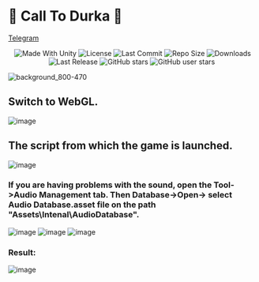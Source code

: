 # 💖 Call To Durka 💖

[Telegram](https://t.me/DevLogUnity)

 <p align="center">
  <a>
    <img alt="Made With Unity" src="https://img.shields.io/badge/made%20with-Unity-57b9d3.svg?logo=Unity">
  </a>
  <a>
    <img alt="License" src="https://img.shields.io/github/license/Rimuru-Dev/Call-To-Durka?logo=github">
  </a>
  <a>
    <img alt="Last Commit" src="https://img.shields.io/github/last-commit/Rimuru-Dev/Call-To-Durka?logo=Mapbox&color=orange">
  </a>
  <a>
    <img alt="Repo Size" src="https://img.shields.io/github/repo-size/Rimuru-Dev/Call-To-Durka?logo=VirtualBox">
  </a>
  <a>
    <img alt="Downloads" src="https://img.shields.io/github/downloads/Rimuru-Dev/Call-To-Durka/total?color=brightgreen">
  </a>
  <a>
    <img alt="Last Release" src="https://img.shields.io/github/v/release/Rimuru-Dev/Call-To-Durka?include_prereleases&logo=Dropbox&color=yellow">
  </a>
  <a>
    <img alt="GitHub stars" src="https://img.shields.io/github/stars/Rimuru-Dev/Call-To-Durka?branch=main&label=Stars&logo=GitHub&logoColor=ffffff&labelColor=282828&color=informational&style=flat">
  </a>
  <a>
    <img alt="GitHub user stars" src="https://img.shields.io/github/stars/Rimuru-Dev?affiliations=OWNER&branch=main&label=User%20Stars&logo=GitHub&logoColor=ffffff&labelColor=282828&color=informational&style=flat">
  </a>
  <a>
    <img alt="" src="https://img.shields.io/github/watchers/Rimuru-Dev/Call-To-Durka?style=flat">
  </a>
</p>
 
![background_800-470](https://github.com/RimuruDev/Call-To-Durka/assets/85500556/e11e90fe-f8e2-4b87-98f0-54a60cac7ad2)



## Switch to WebGL.

![image](https://github.com/RimuruDev/Call-To-Durka/assets/85500556/2004524e-265b-4a4c-bc6d-1a7dba5fc418)

## The script from which the game is launched.

![image](https://github.com/RimuruDev/Call-To-Durka/assets/85500556/af730961-45cf-42f3-b1e8-4b97a0be85eb)


### If you are having problems with the sound, open the Tool->Audio Management tab. Then Database->Open-> select Audio Database.asset file on the path "Assets\Intenal\AudioDatabase".

![image](https://github.com/RimuruDev/Call-To-Durka/assets/85500556/bd336a29-acb2-4597-b7a9-3dec55159e23)
![image](https://github.com/RimuruDev/Call-To-Durka/assets/85500556/1bc81bda-448e-44ae-8de3-e5ecd6f7b686)
![image](https://github.com/RimuruDev/Call-To-Durka/assets/85500556/fae9645f-ab50-4a02-aeb8-56d2881c439d)

### Result:

![image](https://github.com/RimuruDev/Call-To-Durka/assets/85500556/67f8cabf-56f0-4164-ac2d-95876b031e95)



